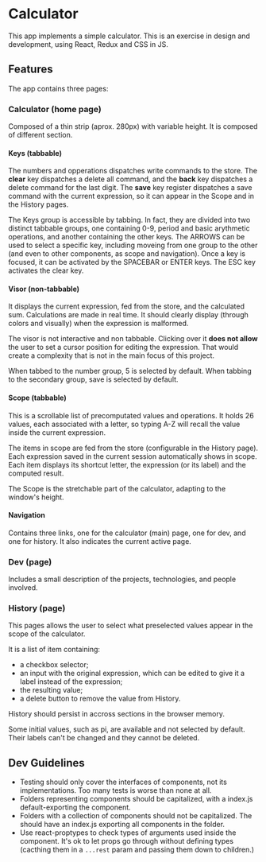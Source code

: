 # Calculator

This app implements a simple calculator. This is an exercise in design and development, using React, Redux and CSS in JS.

## Features

The app contains three pages:

### Calculator (home page)

Composed of a thin strip (aprox. 280px) with variable height. It is composed of different section.

#### Keys (tabbable)

The numbers and opperations dispatches write commands to the store. The **clear** key dispatches a delete all command, and the **back** key dispatches a delete command for the last digit. The **save** key register dispatches a save command with the current expression, so it can appear in the Scope and in the History pages.

The Keys group is accessible by tabbing. In fact, they are divided into two distinct tabbable groups, one containing 0-9, period and basic arythmetic operations, and another containing the other keys. The ARROWS can be used to select a specific key, including moveing from one group to the other (and even to other components, as scope and navigation). Once a key is focused, it can be activated by the SPACEBAR or ENTER keys. The ESC key activates the clear key.

#### Visor (non-tabbable)

It displays the current expression, fed from the store, and the calculated sum. Calculations are made in real time. It should clearly display (through colors and visually) when the expression is malformed.

The visor is not interactive and non tabbable. Clicking over it **does not allow** the user to set a cursor position for editing the expression. That would create a complexity that is not in the main focus of this project.

When tabbed to the number group, 5 is selected by default. When tabbing to the secondary group, save is selected by default.

#### Scope (tabbable)

This is a scrollable list of precomputated values and operations. It holds 26 values, each associated with a letter, so typing A-Z will recall the value inside the current expression.

The items in scope are fed from the store (configurable in the History page). Each expression saved in the current session automatically shows in scope. Each item displays its shortcut letter, the expression (or its label) and the computed result.

The Scope is the stretchable part of the calculator, adapting to the window's height.

#### Navigation

Contains three links, one for the calculator (main) page, one for dev, and one for history. It also indicates the current active page.

### Dev (page)

Includes a small description of the projects, technologies, and people involved.

### History (page)

This pages allows the user to select what preselected values appear in the scope of the calculator.

It is a list of item containing:
- a checkbox selector;
- an input with the original expression, which can be edited to give it a label instead of the expression;
- the resulting value;
- a delete button to remove the value from History.

History should persist in accross sections in the browser memory.

Some initial values, such as pi, are available and not selected by default. Their labels can't be changed and they cannot be deleted.

## Dev Guidelines

- Testing should only cover the interfaces of components, not its implementations. Too many tests is worse than none at all.
- Folders representing components should be capitalized, with a index.js default-exporting the component.
- Folders with a collection of components should not be capitalized. The should have an index.js exporting all components in the folder.
- Use react-proptypes to check types of arguments used inside the component. It's ok to let props go through without defining types (cacthing them in a `...rest` param and passing them down to children.)
